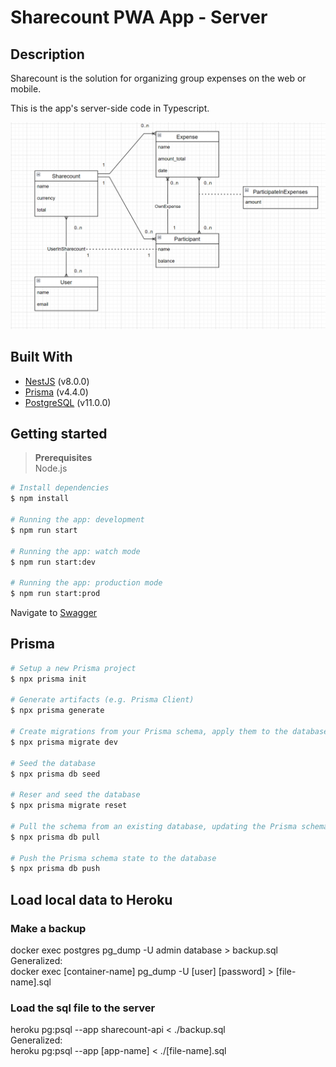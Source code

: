 # Sharecount PWA App - Server

## Description
Sharecount is the solution for organizing group expenses on the web or mobile.<br>

This is the app's server-side code in Typescript.

<div>
    <img src="public/screenshots/Database.png" width="800"/>
</div>


## Built With
- [NestJS](https://nestjs.com/) (v8.0.0)
- [Prisma](https://www.prisma.io/) (v4.4.0)
- [PostgreSQL](https://www.postgresql.org/) (v11.0.0)


## Getting started

> **Prerequisites** <br>
> Node.js

```bash
# Install dependencies
$ npm install

# Running the app: development
$ npm run start

# Running the app: watch mode
$ npm run start:dev

# Running the app: production mode
$ npm run start:prod
```

Navigate to [Swagger](http://localhost:3000/api/)


## Prisma
```bash
# Setup a new Prisma project
$ npx prisma init

# Generate artifacts (e.g. Prisma Client)
$ npx prisma generate

# Create migrations from your Prisma schema, apply them to the database, generate artifacts (e.g. Prisma Client)
$ npx prisma migrate dev

# Seed the database
$ npx prisma db seed

# Reser and seed the database
$ npx prisma migrate reset

# Pull the schema from an existing database, updating the Prisma schema
$ npx prisma db pull

# Push the Prisma schema state to the database
$ npx prisma db push
```

## Load local data to Heroku
### Make a backup
docker exec postgres pg_dump -U admin database > backup.sql <br>
Generalized: <br>
docker exec [container-name] pg_dump -U [user] [password] > [file-name].sql
 
### Load the sql file to the server
heroku pg:psql --app sharecount-api < ./backup.sql <br>
Generalized: <br>
heroku pg:psql --app [app-name] < ./[file-name].sql
